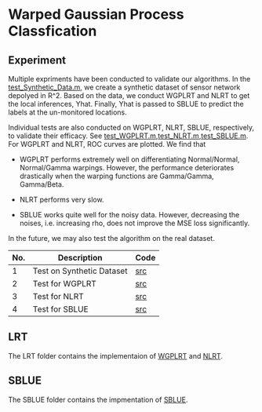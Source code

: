 # Warped Gaussian Process Classfication

## Experiment
Multiple expriments have been conducted to validate our algorithms. In the [test_Synthetic_Data.m][e01], we create a synthetic dataset of sensor network depolyed in R^2. Based on the data, we conduct WGPLRT and NLRT to get the local inferences, Yhat. Finally, Yhat is passed to SBLUE to predict the labels at the un-monitored locations. 

Individual tests are also conducted on WGPLRT, NLRT, SBLUE, respectively, to validate their efficacy. See [test_WGPLRT.m][e02],[test_NLRT.m][e03],[test_SBLUE.m][e04]. For WGPLRT and NLRT, ROC curves are plotted. We find that
 - WGPLRT performs extremely well on differentiating Normal/Normal, Normal/Gamma warpings. However, the performance deteriorates drastically when the warping functions are Gamma/Gamma, Gamma/Beta.

 - NLRT performs very slow.
 - SBLUE works quite well for the noisy data. However, decreasing the noises, i.e. increasing rho, does not improve the MSE loss significantly.

In the future, we may also test the algorithm on the real dataset.

| No. | Description                                     | Code       |
| --- | ----------------------------------------------- | ---------- | 
| 1   | Test on Synthetic Dataset                       | [src][e01] | 
| 2   | Test for WGPLRT                                 | [src][e02] | 
| 3   | Test for NLRT                                   | [src][e03] | 
| 4   | Test for SBLUE                                  | [src][e04] | 
 





## LRT
The LRT folder contains the implementaion of [WGPLRT][e05] and [NLRT][e06]. 


## SBLUE
The SBLUE folder contains the impmentation of [SBLUE][e07]. 


[e01]: Experiment/test_Synthetic_Data.m
[e02]: Experiment/test_WGPLRT.m
[e03]: Experiment/test_NLRT.m
[e04]: Experiment/test_SBLUE.m
[e05]:LRT/WGPLRT/WGPLRT.m
[e06]:LRT/NLRT/NLRT.m
[e07]:SBLUE/SBLUE.m
